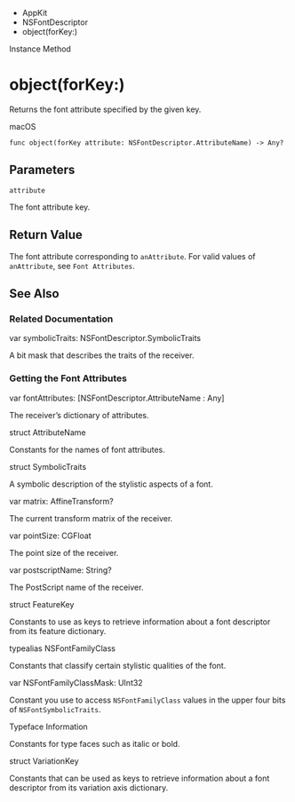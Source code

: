 

- AppKit
- NSFontDescriptor
-  object(forKey:) 

Instance Method

# object(forKey:)

Returns the font attribute specified by the given key.

macOS

``` source
func object(forKey attribute: NSFontDescriptor.AttributeName) -> Any?
```

## Parameters 

`attribute`  

The font attribute key.

## Return Value

The font attribute corresponding to `anAttribute`. For valid values of `anAttribute`, see `Font Attributes`.

## See Also

### Related Documentation

var symbolicTraits: NSFontDescriptor.SymbolicTraits

A bit mask that describes the traits of the receiver.

### Getting the Font Attributes

var fontAttributes: [NSFontDescriptor.AttributeName : Any]

The receiver’s dictionary of attributes.

struct AttributeName

Constants for the names of font attributes.

struct SymbolicTraits

A symbolic description of the stylistic aspects of a font.

var matrix: AffineTransform?

The current transform matrix of the receiver.

var pointSize: CGFloat

The point size of the receiver.

var postscriptName: String?

The PostScript name of the receiver.

struct FeatureKey

Constants to use as keys to retrieve information about a font descriptor from its feature dictionary.

typealias NSFontFamilyClass

Constants that classify certain stylistic qualities of the font.

var NSFontFamilyClassMask: UInt32

Constant you use to access `NSFontFamilyClass` values in the upper four bits of `NSFontSymbolicTraits`.

Typeface Information

Constants for type faces such as italic or bold.

struct VariationKey

Constants that can be used as keys to retrieve information about a font descriptor from its variation axis dictionary.

